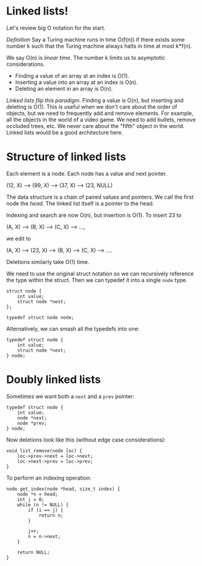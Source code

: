 # Linked lists!

Let's review big O notation for the start.

*Definition* Say a Turing machine runs in time O(f(n)) if there exists some number k such that the Turing machine always halts in time at most k*f(n).

We say O(n) is *linear time*. The number k limits us to asymptotic considerations.

- Finding a value of an array at an index is O(1).
- Inserting a value into an array at an index is O(n).
- Deleting an element in an array is O(n).

*Linked lists flip this paradigm*. Finding a value is O(n), but inserting and deleting is O(1). This is useful when we don't care about the order of objects, but we need to frequently add and remove elements. For example, all the objects in the world of a video game. We need to add bullets, remove occluded trees, etc. We never care about the "fifth" object in the world. Linked lists would be a good architecture here.

# Structure of linked lists

Each element is a node. Each node has a value and next pointer.

(12, X) --> (99, X) --> (37, X) --> (23, NULL)

The data structure is a chain of paired values and pointers. We call the first node the *head*. The linked list itself is a pointer to the head.

Indexing and search are now O(n), but insertion is O(1). To insert 23 to

(A, X) --> (B, X) --> (C, X) --> ...,

we edit to

(A, X) --> (23, X) --> (B, X) --> (C, X) --> ....

Deletions similarly take O(1) time.

We need to use the original struct notation so we can recursively reference the type within the struct. Then we can typedef it into a single `node` type.

```
struct node {
    int value;
    struct node *next;
};

typedef struct node node;
```

Alternatively, we can smash all the typedefs into one:

```
typedef struct node {
    int value;
    struct node *next;
} node;
```

# Doubly linked lists

Sometimes we want both a `next` and a `prev` pointer:

```
typedef struct node {
    int value;
    node *next;
    node *prev;
} node;
```

Now deletions look like this (without edge case considerations):

```
void list_remove(node loc) {
    loc->prev->next = loc->next;
    loc->next->prev = loc->prev;
}
```

To perform an indexing operation:

```
node get_index(node *head, size_t index) {
    node *n = head;
    int j = 0;
    while (n != NULL) {
        if (i == j) {
            return n;
        }

        j++;
        n = n->next;
    }

    return NULL;
}
```
